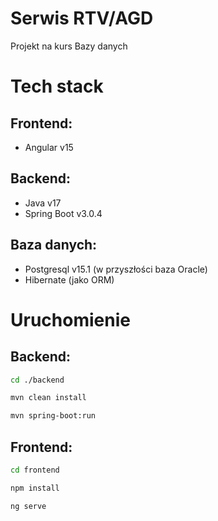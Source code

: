 # Serwis RTV/AGD

Projekt na kurs Bazy danych

# Tech stack
## Frontend:
- Angular v15
## Backend:
- Java v17
- Spring Boot v3.0.4
## Baza danych:
- Postgresql v15.1 (w przyszłości baza Oracle)
- Hibernate (jako ORM)

# Uruchomienie
## Backend:
```bash
cd ./backend
```
```bash
mvn clean install
```
```bash
mvn spring-boot:run
```
## Frontend:
```bash
cd frontend
```
```bash
npm install
```
```bash
ng serve
```
